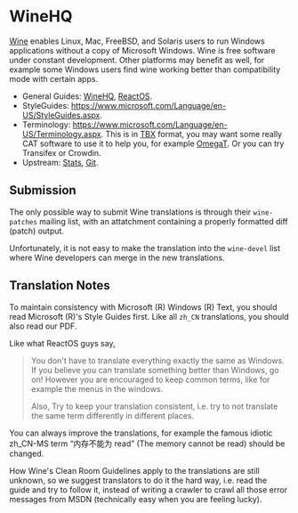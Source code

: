 WineHQ
======

[Wine](http://winehq.org) enables Linux, Mac, FreeBSD, and Solaris users
to run Windows applications without a copy of Microsoft Windows. Wine 
is free software under constant development. Other platforms may benefit 
as well, for example some Windows users find wine working better
than compatibility mode with certain apps.

* General Guides: [WineHQ](https://wiki.winehq.org/Translating),
  [ReactOS](https://reactos.org/wiki/Translation_Introduction).
* StyleGuides: https://www.microsoft.com/Language/en-US/StyleGuides.aspx.
* Terminology: https://www.microsoft.com/Language/en-US/Terminology.aspx.
  This is in [TBX](https://en.wikipedia.org/wiki/TermBase_eXchange) format,
  you may want some really CAT software to use it to help you, for example
  [OmegaT](http://omegat.org). Or you can try Transifex or Crowdin.
* Upstream: [Stats](http://fgouget.free.fr/wine-po/),
  [Git](https://source.winehq.org/git/wine.git/tree/HEAD:/po).

Submission
----------

The only possible way to submit Wine translations is through their 
`wine-patches` mailing list, with an attatchment containing a properly
formatted diff (patch) output.

Unfortunately, it is not easy to make the translation into the 
`wine-devel` list where Wine developers can merge in the new 
translations.

Translation Notes
-----------------

To maintain consistency with Microsoft (R) Windows (R) Text, you should
read Microsoft (R)'s Style Guides first. Like all `zh_CN` translations,
you should also read our PDF.

Like what ReactOS guys say, 
> You don't have to translate everything exactly the same as Windows.
> If you believe you can translate something better than Windows, go on!
> However you are encouraged to keep common terms, like for example the
> menus in the windows.
>
> Also, Try to keep your translation consistent, i.e. try to not translate
> the same term differently in different places.

You can always improve the translations, for example the famous idiotic
zh_CN-MS term “内存不能为 read” (The memory cannot be read) should be
changed.

How Wine's Clean Room Guidelines apply to the translations are still unknown,
so we suggest translators to do it the hard way, i.e. read the guide and try
to follow it, instead of writing a crawler to crawl all those error messages
from MSDN (technically easy when you are feeling lucky).
